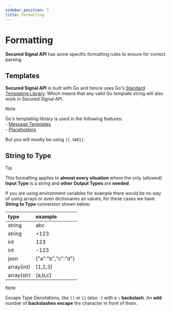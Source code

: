```yaml
---
sidebar_position: 3
title: Formatting
---
```


# Formatting

**Secured Signal API** has some specific formatting rules to ensure for correct parsing.

## Templates

**Secured Signal API** is built with Go and hence uses Go's [Standard Templating Library](https://pkg.go.dev/text/template).
Which means that any valid Go template string will also work in Secured Signal API.

> [!NOTE]
> Go's templating library is used in the following features:
> <br/>- [Message Templates](./advanced) <br/>- [Placeholders](./advanced)

But you will mostly be using `{{.VAR}}`.

## String to Type

> [!TIP]
> This formatting applies to **almost every situation** where the only (allowed) **Input Type** is a string and **other** **Output Types** are **needed**.

If you are using environment variables for example there would be no way of using arrays or even dictionaries as values, for these cases we have **String to Type** conversion shown below.

| type       | example             |
| :--------- | :------------------ |
| string     | abc                 |
| string     | +123                |
| int        | 123                 |
| int        | -123                |
| json       | \{"a":"b","c":"d"\} |
| array(int) | [1,2,3]             |
| array(str) | [a,b,c]             |

> [!NOTE]
> Escape Type Denotations, like `[]` or `{}` (also `-`) with a `\` **backslash**.
> An **odd** number of **backslashes** **escape** the character in front of them.
